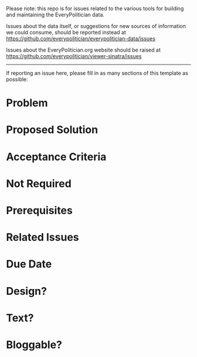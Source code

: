 Please note: this repo is for issues related to the various tools for
building and maintaining the EveryPolitician data.

Issues about the data itself, or suggestions for new sources of
information we could consume, should be reported instead at
https://github.com/everypolitician/everypolitician-data/issues

Issues about the EveryPolitician.org website should be raised at
https://github.com/everypolitician/viewer-sinatra/issues

---

If reporting an issue here, please fill in as many sections of this
template as possible:

# Problem

# Proposed Solution

# Acceptance Criteria

# Not Required

# Prerequisites

# Related Issues

# Due Date

# Design?

# Text?

# Bloggable?

